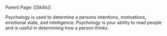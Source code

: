 Parent Page: [[Skills]]

Psychology is used to determine a persons intentions, motivations, emotional state, and intelligence. Psychology is your ability to read people and is useful in determining how a person thinks.